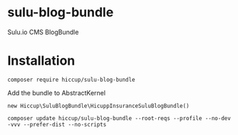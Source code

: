# sulu-blog-bundle
Sulu.io CMS BlogBundle

# Installation

```
composer require hiccup/sulu-blog-bundle
```

Add the bundle to AbstractKernel

```
new Hiccup\SuluBlogBundle\HicuppInsuranceSuluBlogBundle() 

```

```
composer update hiccup/sulu-blog-bundle --root-reqs --profile --no-dev -vvv --prefer-dist --no-scripts
```
